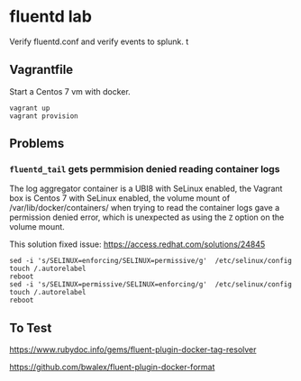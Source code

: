 # fluentd lab

Verify fluentd.conf and verify events to splunk.
t
## Vagrantfile

Start a Centos 7 vm with docker.

```
vagrant up 
vagrant provision
```



## Problems

### `fluentd_tail` gets permmision denied reading container logs

The log aggregator container is a UBI8 with SeLinux enabled, the Vagrant box is  Centos 7 with SeLinux enabled, the volume mount of /var/lib/docker/containers/ when trying to read the container logs gave a permission denied error, which is unexpected as using the `Z` option on the volume mount.

This solution fixed issue:  https://access.redhat.com/solutions/24845

```
sed -i 's/SELINUX=enforcing/SELINUX=permissive/g'  /etc/selinux/config
touch /.autorelabel
reboot
sed -i 's/SELINUX=permissive/SELINUX=enforcing/g'  /etc/selinux/config
touch /.autorelabel
reboot
```

## To Test

https://www.rubydoc.info/gems/fluent-plugin-docker-tag-resolver

https://github.com/bwalex/fluent-plugin-docker-format
